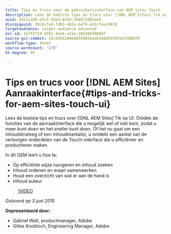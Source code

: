 ```yaml
---
title: Tips en trucs voor de gebruikersinterface van AEM Sites Touch
description: Lees de koelste tips en trucs over [!DNL AEM Sites] Tik op UI. Ontdek de functies van de aanraakinterface die u mogelijk wel of niet kent, zodat u meer kunt doen en het sneller kunt doen. Of het nu gaat om een inhoudstrateeg of een inhoudmarkator, u ontdekt een aantal van de verborgen onderdelen van de Touch-interface die u efficiënter en productiever maken.
uuid: 2d11ca50-d3cf-43e3-8256-358d72d03a44
discoiquuid: 30cbcfed-fd63-465a-be79-eb2cfeec9078
targetaudience: target-audience advanced
exl-id: 3a7f3724-5581-4aa4-a31e-20638639866f
source-git-commit: 2bc5d56249e8835884a2eb348083507eb5308076
workflow-type: tm+mt
source-wordcount: '179'
ht-degree: 0%

---
```


# Tips en trucs voor [!DNL AEM Sites] Aanraakinterface{#tips-and-tricks-for-aem-sites-touch-ui}

Lees de koelste tips en trucs over [!DNL AEM Sites] Tik op UI. Ontdek de functies van de aanraakinterface die u mogelijk wel of niet kent, zodat u meer kunt doen en het sneller kunt doen. Of het nu gaat om een inhoudstrateeg of een inhoudmarkator, u ontdekt een aantal van de verborgen onderdelen van de Touch-interface die u efficiënter en productiever maken.

In dit GEM leert u hoe te:

* Op efficiënte wijze navigeren en inhoud zoeken
* Inhoud ordenen en eraan samenwerken
* Houd een overzicht van wat er aan de hand is
* Inhoud auteur

>[!VIDEO](https://video.tv.adobe.com/v/19377/?quality=9)

*Geleverd op 3 juni 2015*

**Gepresenteerd door:**

* Gabriel Walt, productmanager, Adobe
* Gilles Knobloch, Engineering Manager, Adobe

<!--
[Get back to the Overview](https://helpx.adobe.com/experience-manager/kt/eseminars/gems/aem-index.html)
-->
